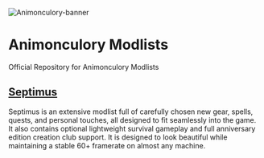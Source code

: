 ![Animonculory-banner](https://raw.githubusercontent.com/The-Animonculory/AnimonculoryWJLists/main/animonculory.png)

# Animonculory Modlists
Official Repository for Animonculory Modlists

## [Septimus](https://github.com/Guitarninja2/septimus/blob/main/README.md)
Septimus is an extensive modlist full of carefully chosen new gear, spells, quests, and personal touches, all designed to fit seamlessly into the game. It also contains optional lightweight survival gameplay and full anniversary edition creation club support. It is designed to look beautiful while maintaining a stable 60+ framerate on almost any machine.
